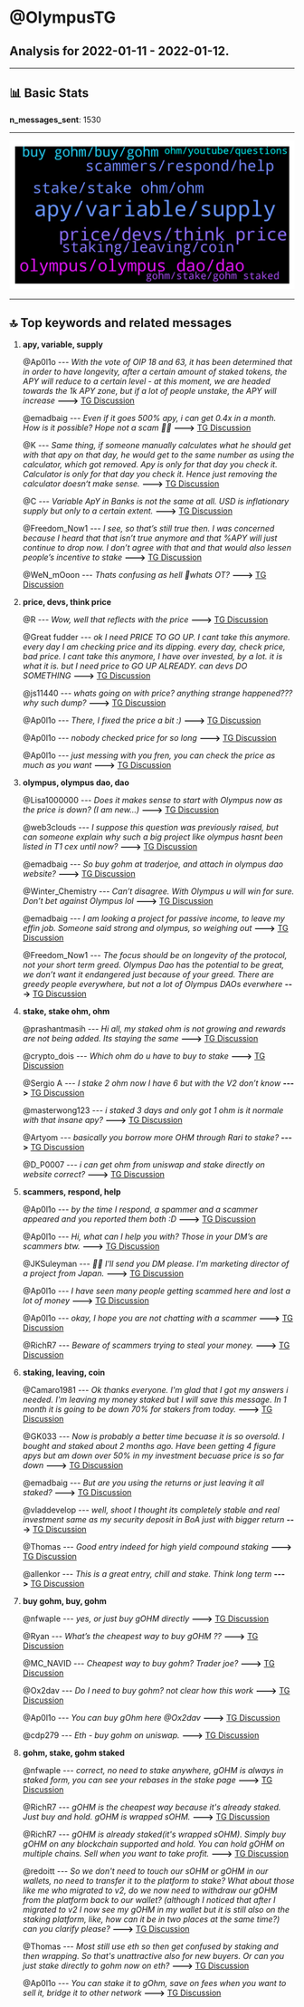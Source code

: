 # **@OlympusTG**
 ## Analysis for **2022-01-11** - **2022-01-12**.

---

## 📊 **Basic Stats**

**n_messages_sent**: 1530

---
![wordcloud](OlympusTG_1Days_wordcloud.png)

---


## 🔝 **Top keywords and related messages**

1. **apy, variable, supply**

    @Ap0l1o --- *With the vote of OIP 18 and 63, it has been determined that in order to have longevity, after a certain amount of staked tokens, the APY will reduce to a certain level - at this moment, we are headed towards the 1k APY zone, but if a lot of people unstake, the APY will increase* **--->** [TG Discussion](https://t.me/OlympusTG/146560)

    @emadbaig --- *Even if it goes 500% apy, i can get 0.4x in a month. How is it possible? Hope not a scam 😮‍💨* **--->** [TG Discussion](https://t.me/OlympusTG/147893)

    @K --- *Same thing, if someone manually calculates what he should get with that apy on that day, he would get to the same number as using the calculator, which got removed.  Apy is only for that day you check it. Calculator is only for that day you check it.  Hence just removing the calculator doesn‘t make sense.* **--->** [TG Discussion](https://t.me/OlympusTG/148817)

    @C --- *Variable ApY in Banks is not the same at all. USD is inflationary supply but only to a certain extent.* **--->** [TG Discussion](https://t.me/OlympusTG/148832)

    @Freedom_Now1 --- *I see, so that’s still true then. I was concerned because I heard that that isn’t true anymore and that %APY will just continue to drop now. I don’t agree with that and that would also lessen people’s incentive to stake* **--->** [TG Discussion](https://t.me/OlympusTG/146557)

    @WeN_mOoon --- *Thats confusing as hell 🤣whats OT?* **--->** [TG Discussion](https://t.me/OlympusTG/146427)

2. **price, devs, think price**

    @R --- *Wow, well that reflects with the price* **--->** [TG Discussion](https://t.me/OlympusTG/148322)

    @Great fudder --- *ok I need PRICE TO GO UP. I cant take this anymore. every day I am checking price and its dipping. every day, check price, bad price. I cant take this anymore, I have over invested, by a lot. it is what it is. but I need price to GO UP ALREADY. can devs DO SOMETHING* **--->** [TG Discussion](https://t.me/OlympusTG/146405)

    @js11440 --- *whats going on with price? anything strange happened??? why such dump?* **--->** [TG Discussion](https://t.me/OlympusTG/146206)

    @Ap0l1o --- *There, I fixed the price a bit :)* **--->** [TG Discussion](https://t.me/OlympusTG/146397)

    @Ap0l1o --- *nobody checked price for so long* **--->** [TG Discussion](https://t.me/OlympusTG/148137)

    @Ap0l1o --- *just messing with you fren, you can check the price as much as you want* **--->** [TG Discussion](https://t.me/OlympusTG/148149)

3. **olympus, olympus dao, dao**

    @Lisa1000000 --- *Does it makes sense to start with Olympus now as the price is down? (I am new...)* **--->** [TG Discussion](https://t.me/OlympusTG/147107)

    @web3clouds --- *I suppose this question was previously raised, but can someone explain why such a big project like olympus hasnt been listed in T1 cex until now?* **--->** [TG Discussion](https://t.me/OlympusTG/148857)

    @emadbaig --- *So buy gohm at traderjoe, and attach in olympus dao website?* **--->** [TG Discussion](https://t.me/OlympusTG/147872)

    @Winter_Chemistry --- *Can’t disagree. With Olympus u will win for sure.  Don’t bet against Olympus lol* **--->** [TG Discussion](https://t.me/OlympusTG/146035)

    @emadbaig --- *I am looking a project for passive income, to leave my effin job. Someone said strong and olympus, so weighing out* **--->** [TG Discussion](https://t.me/OlympusTG/147909)

    @Freedom_Now1 --- *The focus should be on longevity of the protocol, not your short term greed. Olympus Dao has the potential to be great, we don’t want it endangered just because of your greed. There are greedy people everywhere, but not a lot of Olympus DAOs everwhere* **--->** [TG Discussion](https://t.me/OlympusTG/147015)

4. **stake, stake ohm, ohm**

    @prashantmasih --- *Hi all, my staked ohm is not growing and rewards are not being added. Its staying the same* **--->** [TG Discussion](https://t.me/OlympusTG/148931)

    @crypto_dois --- *Which ohm do u have to buy to stake* **--->** [TG Discussion](https://t.me/OlympusTG/147159)

    @Sergio A --- *I stake 2 ohm now I have 6 but with the V2 don’t know* **--->** [TG Discussion](https://t.me/OlympusTG/147201)

    @masterwong123 --- *i staked 3 days and only got 1 ohm is it normale with that insane apy?* **--->** [TG Discussion](https://t.me/OlympusTG/148985)

    @Artyom --- *basically you borrow more OHM through Rari to stake?* **--->** [TG Discussion](https://t.me/OlympusTG/148194)

    @D_P0007 --- *i can get ohm from uniswap and stake directly on website correct?* **--->** [TG Discussion](https://t.me/OlympusTG/147743)

5. **scammers, respond, help**

    @Ap0l1o --- *by the time I respond, a spammer and a scammer appeared and you reported them both :D* **--->** [TG Discussion](https://t.me/OlympusTG/148927)

    @Ap0l1o --- *Hi, what can I help you with? Those in your DM’s are scammers btw.* **--->** [TG Discussion](https://t.me/OlympusTG/146329)

    @JKSuleyman --- *🙏🙏 I'll send you DM please. I'm marketing director of a project from Japan.* **--->** [TG Discussion](https://t.me/OlympusTG/147670)

    @Ap0l1o --- *I have seen many people getting scammed here and lost a lot of money* **--->** [TG Discussion](https://t.me/OlympusTG/146528)

    @Ap0l1o --- *okay, I hope you are not chatting with a scammer* **--->** [TG Discussion](https://t.me/OlympusTG/147063)

    @RichR7 --- *Beware of scammers trying to steal your money.* **--->** [TG Discussion](https://t.me/OlympusTG/148032)

6. **staking, leaving, coin**

    @Camaro1981 --- *Ok thanks everyone. I'm glad that I got my answers i needed. I'm leaving my money staked but I will save this message. In 1 month it is going to be down 70% for stakers from today.* **--->** [TG Discussion](https://t.me/OlympusTG/148325)

    @GK033 --- *Now is probably a better time becuase it is so oversold. I bought and staked about 2 months ago. Have been getting 4 figure apys but am down over 50% in my investment becuase price is so far down* **--->** [TG Discussion](https://t.me/OlympusTG/147898)

    @emadbaig --- *But are you using the returns or just leaving it all staked?* **--->** [TG Discussion](https://t.me/OlympusTG/147903)

    @vladdevelop --- *well, shoot I thought its completely stable and real investment  same as my security deposit in BoA just with bigger return* **--->** [TG Discussion](https://t.me/OlympusTG/148166)

    @Thomas --- *Good entry indeed for high yield compound staking* **--->** [TG Discussion](https://t.me/OlympusTG/147991)

    @allenkor --- *This is a great entry, chill and stake. Think long term* **--->** [TG Discussion](https://t.me/OlympusTG/148472)

7. **buy gohm, buy, gohm**

    @nfwaple --- *yes, or just buy gOHM directly* **--->** [TG Discussion](https://t.me/OlympusTG/147381)

    @Ryan --- *What’s the cheapest way to buy gOHM ??* **--->** [TG Discussion](https://t.me/OlympusTG/147030)

    @MC_NAVID --- *Cheapest way to buy gohm?  Trader joe?* **--->** [TG Discussion](https://t.me/OlympusTG/147582)

    @Ox2dav --- *Do I need to buy gohm? not clear how this work* **--->** [TG Discussion](https://t.me/OlympusTG/146179)

    @Ap0l1o --- *You can buy gOhm here @Ox2dav* **--->** [TG Discussion](https://t.me/OlympusTG/146196)

    @cdp279 --- *Eth - buy gohm on uniswap.* **--->** [TG Discussion](https://t.me/OlympusTG/146766)

8. **gohm, stake, gohm staked**

    @nfwaple --- *correct, no need to stake anywhere, gOHM is always in staked form, you can see your rebases in the stake page* **--->** [TG Discussion](https://t.me/OlympusTG/148175)

    @RichR7 --- *gOHM is the cheapest way because it's already staked. Just buy and hold.  gOHM is wrapped sOHM.* **--->** [TG Discussion](https://t.me/OlympusTG/147869)

    @RichR7 --- *gOHM is already staked(it's wrapped sOHM).  Simply buy gOHM on any blockchain supported and hold. You can hold gOHM on multiple chains.  Sell when you want to take profit.* **--->** [TG Discussion](https://t.me/OlympusTG/148028)

    @redoitt --- *So we don't need to touch our sOHM or gOHM in our wallets, no need to transfer it to the platform to stake? What about those like me who migrated to v2, do we now need to withdraw our gOHM from the platform back to our wallet? (although I noticed that after I migrated to v2 I now see my gOHM in my wallet but it is still also on the staking platform, like, how can it be in two places at the same time?) can you clarify please?* **--->** [TG Discussion](https://t.me/OlympusTG/148140)

    @Thomas --- *Most still use eth so then get confused by staking and then wrapping. So that's unattractive also for new buyers. Or can you just stake directly to gohm now on eth?* **--->** [TG Discussion](https://t.me/OlympusTG/147409)

    @Ap0l1o --- *You can stake it to gOhm, save on fees when you want to sell it, bridge it to other network* **--->** [TG Discussion](https://t.me/OlympusTG/146300)

